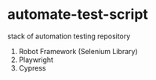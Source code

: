 # automate-test-script

stack of automation testing repository

1. Robot Framework (Selenium Library)
2. Playwright
3. Cypress
